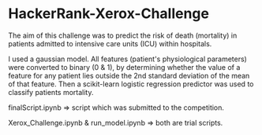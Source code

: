 # HackerRank-Xerox-Challenge

The aim of this challenge was to predict the risk of death (mortality) in patients admitted to intensive care units (ICU) within hospitals.

I used a gaussian model. All features (patient's physiological parameters) were converted to binary (0 & 1), by determining whether the value of a feature for any patient lies outside the 2nd standard deviation of the mean of that feature. Then a scikit-learn logistic regression predictor was used to classify patients mortality.

finalScript.ipynb => script which was submitted to the competition.

Xerox_Challenge.ipynb & run_model.ipynb => both are trial scripts.

